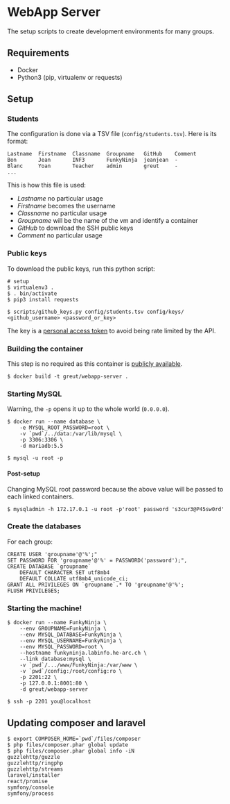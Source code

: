 # WebApp Server

The setup scripts to create development environments for many groups.

## Requirements

 * Docker
 * Python3 (pip, virtualenv or requests)

## Setup

### Students

The configuration is done via a TSV file (`config/students.tsv`). Here is its
format:

```csv
Lastname  Firstname  Classname  Groupname   GitHub    Comment
Bon       Jean       INF3       FunkyNinja  jeanjean  -
Blanc     Yoan       Teacher    admin       greut     -
...
```

This is how this file is used:

* *Lastname* no particular usage
* *Firstname* becomes the username
* *Classname* no particular usage
* *Groupname* will be the name of the vm and identify a container
* *GitHub* to download the SSH public keys
* *Comment* no particular usage

### Public keys

To download the public keys, run this python script:

```shell
# setup
$ virtualenv3 .
$ . bin/activate
$ pip3 install requests

$ scripts/github_keys.py config/students.tsv config/keys/ <github_username> <password_or_key>
```

The key is a [personal access token](https://github.com/settings/tokens) to
avoid being rate limited by the API.

### Building the container

This step is no required as this container is [publicly
available](https://hub.docker.com/r/greut/webapp-server/).

```
$ docker build -t greut/webapp-server .
```

### Starting MySQL

Warning, the `-p` opens it up to the whole world (`0.0.0.0`).

```shell
$ docker run --name database \
    -e MYSQL_ROOT_PASSWORD=root \
    -v `pwd`/../data:/var/lib/mysql \
    -p 3306:3306 \
    -d mariadb:5.5

$ mysql -u root -p
```

#### Post-setup

Changing MySQL root password because the above value will be passed to each
linked containers.

```shell
$ mysqladmin -h 172.17.0.1 -u root -p'root' password 's3cur3@P45sw0rd'
```

### Create the databases

For each group:

    CREATE USER 'groupname'@'%';"
    SET PASSWORD FOR 'groupname'@'%' = PASSWORD('password');",
    CREATE DATABASE `groupname`
        DEFAULT CHARACTER SET utf8mb4
        DEFAULT COLLATE utf8mb4_unicode_ci;
    GRANT ALL PRIVILEGES ON `groupname`.* TO 'groupname'@'%';
    FLUSH PRIVILEGES;

### Starting the machine!

```shell
$ docker run --name FunkyNinja \
    --env GROUPNAME=FunkyNinja \
    --env MYSQL_DATABASE=FunkyNinja \
    --env MYSQL_USERNAME=FunkyNinja \
    --env MYSQL_PASSWORD=root \
    --hostname funkyninja.labinfo.he-arc.ch \
    --link database:mysql \
    -v `pwd`/.../www/FunkyNinja:/var/www \
    -v `pwd`/config:/root/config:ro \
    -p 2201:22 \
    -p 127.0.0.1:8001:80 \
    -d greut/webapp-server

$ ssh -p 2201 you@localhost
```



## Updating composer and laravel

```shell
$ export COMPOSER_HOME=`pwd`/files/composer
$ php files/composer.phar global update
$ php files/composer.phar global info -iN
guzzlehttp/guzzle
guzzlehttp/ringphp
guzzlehttp/streams
laravel/installer
react/promise
symfony/console
symfony/process
```
